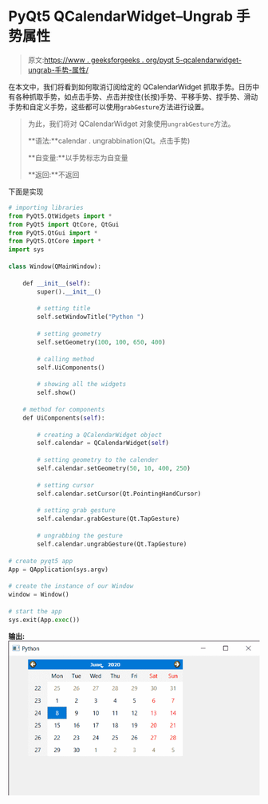 # PyQt5 QCalendarWidget–Ungrab 手势属性

> 原文:[https://www . geeksforgeeks . org/pyqt 5-qcalendarwidget-ungrab-手势-属性/](https://www.geeksforgeeks.org/pyqt5-qcalendarwidget-ungrab-gesture-property/)

在本文中，我们将看到如何取消订阅给定的 QCalendarWidget 抓取手势。日历中有各种抓取手势，如点击手势、点击并按住(长按)手势、平移手势、捏手势、滑动手势和自定义手势，这些都可以使用`grabGesture`方法进行设置。

> 为此，我们将对 QCalendarWidget 对象使用`ungrabGesture`方法。
> 
> **语法:**calendar . ungrabbination(Qt。点击手势)
> 
> **自变量:**以手势标志为自变量
> 
> **返回:**不返回

下面是实现

```py
# importing libraries
from PyQt5.QtWidgets import * 
from PyQt5 import QtCore, QtGui
from PyQt5.QtGui import * 
from PyQt5.QtCore import * 
import sys

class Window(QMainWindow):

    def __init__(self):
        super().__init__()

        # setting title
        self.setWindowTitle("Python ")

        # setting geometry
        self.setGeometry(100, 100, 650, 400)

        # calling method
        self.UiComponents()

        # showing all the widgets
        self.show()

    # method for components
    def UiComponents(self):

        # creating a QCalendarWidget object
        self.calendar = QCalendarWidget(self)

        # setting geometry to the calender
        self.calendar.setGeometry(50, 10, 400, 250)

        # setting cursor
        self.calendar.setCursor(Qt.PointingHandCursor)

        # setting grab gesture
        self.calendar.grabGesture(Qt.TapGesture)

        # ungrabbing the gesture
        self.calendar.ungrabGesture(Qt.TapGesture)

# create pyqt5 app
App = QApplication(sys.argv)

# create the instance of our Window
window = Window()

# start the app
sys.exit(App.exec())
```

**输出:**
![](img/51c79e0bf72dfa4aaab922d239533e70.png)
